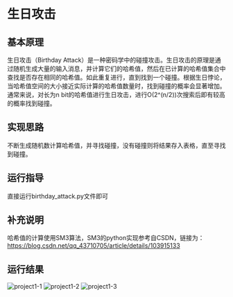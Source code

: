 # 生日攻击
## 基本原理
生日攻击（Birthday Attack）是一种密码学中的碰撞攻击。生日攻击的原理是通过随机生成大量的输入消息，并计算它们的哈希值，然后在已计算的哈希值集合中查找是否存在相同的哈希值。如此重复进行，直到找到一个碰撞。根据生日悖论，当哈希值空间的大小接近实际计算的哈希值数量时，找到碰撞的概率会显著增加。通常来说，对长为n bit的哈希值进行生日攻击，进行O(2^(n/2))次搜索后即有较高的概率找到碰撞。
## 实现思路
不断生成随机数计算哈希值，并寻找碰撞，没有碰撞则将结果存入表格，直至寻找到碰撞。
## 运行指导
直接运行birthday_attack.py文件即可
## 补充说明
哈希值的计算使用SM3算法，SM3的python实现参考自CSDN，链接为：https://blog.csdn.net/qq_43710705/article/details/103915133
## 运行结果
![project1-1](https://github.com/Basoob/Innovation-and-Entrepreneurship-Practice-Homework/assets/141385265/714521c5-fce6-4582-aa52-8d053e452b76)
![project1-2](https://github.com/Basoob/Innovation-and-Entrepreneurship-Practice-Homework/assets/141385265/d65000fc-f366-4a40-8c2f-eb87d5b93e52)
![project1-3](https://github.com/Basoob/Innovation-and-Entrepreneurship-Practice-Homework/assets/141385265/f739381e-42dd-4119-a613-080b0eaf9ae8)
